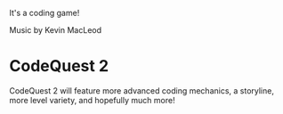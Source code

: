 It's a coding game!

Music by Kevin MacLeod
# CodeQuest 2

CodeQuest 2 will feature more advanced coding mechanics, a storyline, more level variety, and hopefully much more!

